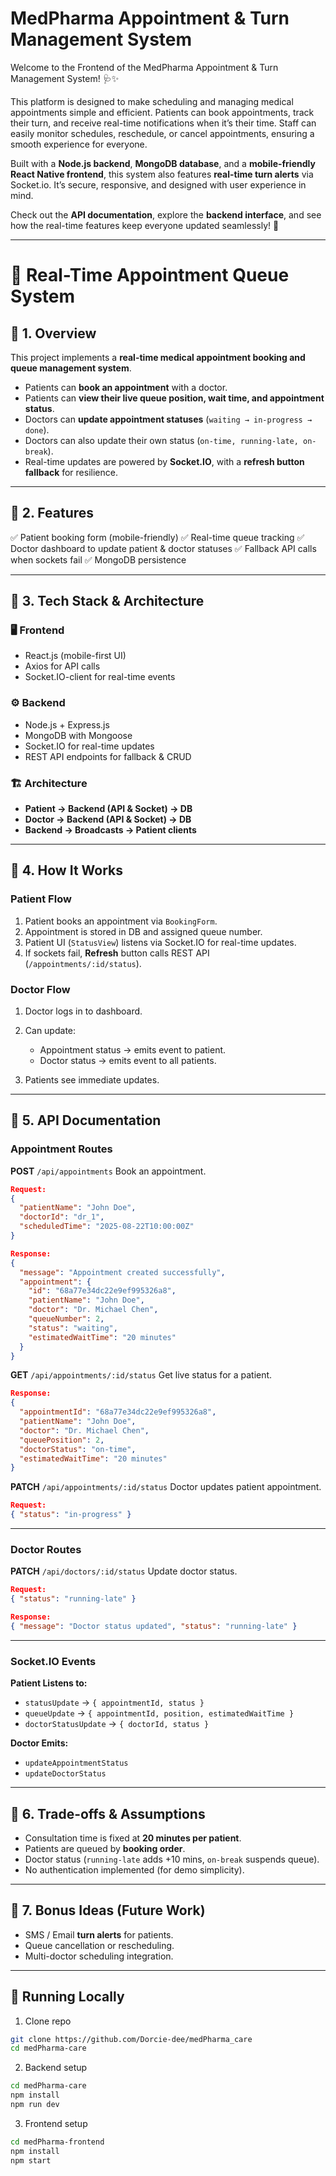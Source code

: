 
# **MedPharma Appointment & Turn Management System**

Welcome to the Frontend of the MedPharma Appointment & Turn Management System! 🩺✨

This platform is designed to make scheduling and managing medical appointments simple and efficient. Patients can book appointments, track their turn, and receive real-time notifications when it’s their time. Staff can easily monitor schedules, reschedule, or cancel appointments, ensuring a smooth experience for everyone.

Built with a **Node.js backend**, **MongoDB database**, and a **mobile-friendly React Native frontend**, this system also features **real-time turn alerts** via Socket.io. It’s secure, responsive, and designed with user experience in mind.

Check out the **API documentation**, explore the **backend interface**, and see how the real-time features keep everyone updated seamlessly! 🚀

---


# 🏥 Real-Time Appointment Queue System

## 📌 1. Overview

This project implements a **real-time medical appointment booking and queue management system**.

* Patients can **book an appointment** with a doctor.
* Patients can **view their live queue position, wait time, and appointment status**.
* Doctors can **update appointment statuses** (`waiting → in-progress → done`).
* Doctors can also update their own status (`on-time, running-late, on-break`).
* Real-time updates are powered by **Socket.IO**, with a **refresh button fallback** for resilience.

---

## 📌 2. Features

✅ Patient booking form (mobile-friendly)
✅ Real-time queue tracking
✅ Doctor dashboard to update patient & doctor statuses
✅ Fallback API calls when sockets fail
✅ MongoDB persistence

---

## 📌 3. Tech Stack & Architecture

### 🖥️ Frontend

* React.js (mobile-first UI)
* Axios for API calls
* Socket.IO-client for real-time events

### ⚙️ Backend

* Node.js + Express.js
* MongoDB with Mongoose
* Socket.IO for real-time updates
* REST API endpoints for fallback & CRUD

### 🏗️ Architecture

* **Patient → Backend (API & Socket) → DB**
* **Doctor → Backend (API & Socket) → DB**
* **Backend → Broadcasts → Patient clients**

---

## 📌 4. How It Works

### Patient Flow

1. Patient books an appointment via `BookingForm`.
2. Appointment is stored in DB and assigned queue number.
3. Patient UI (`StatusView`) listens via Socket.IO for real-time updates.
4. If sockets fail, **Refresh** button calls REST API (`/appointments/:id/status`).

### Doctor Flow

1. Doctor logs in to dashboard.
2. Can update:

   * Appointment status → emits event to patient.
   * Doctor status → emits event to all patients.
3. Patients see immediate updates.

---

## 📌 5. API Documentation

### Appointment Routes

**POST** `/api/appointments`
Book an appointment.

```json
Request:
{
  "patientName": "John Doe",
  "doctorId": "dr_1",
  "scheduledTime": "2025-08-22T10:00:00Z"
}

Response:
{
  "message": "Appointment created successfully",
  "appointment": {
    "id": "68a77e34dc22e9ef995326a8",
    "patientName": "John Doe",
    "doctor": "Dr. Michael Chen",
    "queueNumber": 2,
    "status": "waiting",
    "estimatedWaitTime": "20 minutes"
  }
}
```

**GET** `/api/appointments/:id/status`
Get live status for a patient.

```json
Response:
{
  "appointmentId": "68a77e34dc22e9ef995326a8",
  "patientName": "John Doe",
  "doctor": "Dr. Michael Chen",
  "queuePosition": 2,
  "doctorStatus": "on-time",
  "estimatedWaitTime": "20 minutes"
}
```

**PATCH** `/api/appointments/:id/status`
Doctor updates patient appointment.

```json
Request:
{ "status": "in-progress" }
```

---

### Doctor Routes

**PATCH** `/api/doctors/:id/status`
Update doctor status.

```json
Request:
{ "status": "running-late" }

Response:
{ "message": "Doctor status updated", "status": "running-late" }
```

---

### Socket.IO Events

**Patient Listens to:**

* `statusUpdate` → `{ appointmentId, status }`
* `queueUpdate` → `{ appointmentId, position, estimatedWaitTime }`
* `doctorStatusUpdate` → `{ doctorId, status }`

**Doctor Emits:**

* `updateAppointmentStatus`
* `updateDoctorStatus`

---

## 📌 6. Trade-offs & Assumptions

* Consultation time is fixed at **20 minutes per patient**.
* Patients are queued by **booking order**.
* Doctor status (`running-late` adds +10 mins, `on-break` suspends queue).
* No authentication implemented (for demo simplicity).

---

## 📌 7. Bonus Ideas (Future Work)

* SMS / Email **turn alerts** for patients.
* Queue cancellation or rescheduling.
* Multi-doctor scheduling integration.


---



## 🚀 Running Locally

1. Clone repo

```bash
git clone https://github.com/Dorcie-dee/medPharma_care
cd medPharma-care
```

2. Backend setup

```bash
cd medPharma-care
npm install
npm run dev
```

3. Frontend setup

```bash
cd medPharma-frontend
npm install
npm start
```